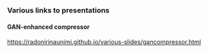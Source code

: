 ### Various links to presentations

#### GAN-enhanced compressor

https://radonirinaunimi.github.io/various-slides/gancompressor.html
